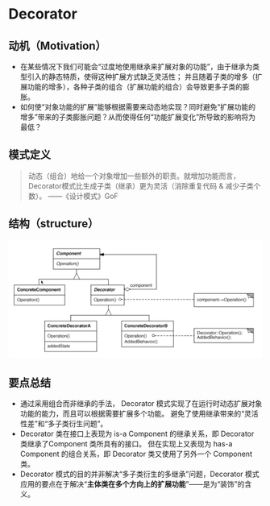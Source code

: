 # Decorator

## 动机（Motivation）

- 在某些情况下我们可能会“过度地使用继承来扩展对象的功能”，由于继承为类型引入的静态特质，使得这种扩展方式缺乏灵活性； 并且随着子类的增多（扩展功能的增多），各种子类的组合（扩展功能的组合）会导致更多子类的膨胀。
- 如何使“对象功能的扩展”能够根据需要来动态地实现？同时避免“扩展功能的增多”带来的子类膨胀问题？从而使得任何“功能扩展变化”所导致的影响将为最低？

## 模式定义

> 动态（组合）地给一个对象增加一些额外的职责。就增加功能而言，Decorator模式比生成子类（继承）更为灵活（消除重复代码 & 减少子类个数）。 ——《设计模式》GoF

## 结构（structure）

![image-20230420224242595](image-decorator.png)

## 要点总结

- 通过采用组合而非继承的手法， Decorator 模式实现了在运行时动态扩展对象功能的能力，而且可以根据需要扩展多个功能。 避免了使用继承带来的“灵活性差”和“多子类衍生问题”。
- Decorator 类在接口上表现为 is-a Component 的继承关系，即 Decorator 类继承了Component 类所具有的接口。 但在实现上又表现为 has-a Component 的组合关系，即 Decorator 类又使用了另外一个 Component 类。
- Decorator 模式的目的并非解决“多子类衍生的多继承”问题，Decorator 模式应用的要点在于解决“**主体类在多个方向上的扩展功能**”——是为“装饰”的含义。
